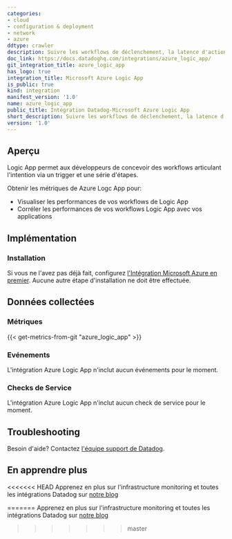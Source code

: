 ```yaml
---
categories:
- cloud
- configuration & deployment
- network
- azure
ddtype: crawler
description: Suivre les workflows de déclenchement, la latence d'action, les actions échouées, etc...
doc_link: https://docs.datadoghq.com/integrations/azure_logic_app/
git_integration_title: azure_logic_app
has_logo: true
integration_title: Microsoft Azure Logic App
is_public: true
kind: integration
manifest_version: '1.0'
name: azure_logic_app
public_title: Intégration Datadog-Microsoft Azure Logic App
short_description: Suivre les workflows de déclenchement, la latence d'action, les actions échouées, etc...
version: '1.0'
---
```


## Aperçu
Logic App permet aux développeurs de concevoir des workflows articulant l'intention via un trigger et une série d'étapes.

Obtenir les métriques de Azure Logc App pour:

* Visualiser les performances de vos workflows de Logic App
* Corréler les performances de vos workflows Logic App avec vos applications

## Implémentation
### Installation

Si vous ne l'avez pas déjà fait, configurez [l'Intégration Microsoft Azure en premier](https://docs.datadoghq.com/integrations/azure/). Aucune autre étape d'installation ne doit être effectuée.

## Données collectées
### Métriques
{{< get-metrics-from-git "azure_logic_app" >}}

### Evénements
L'intégration Azure Logic App n'inclut aucun événements pour le moment.

### Checks de Service
L'intégration Azure Logic App n'inclut aucun check de service pour le moment.

## Troubleshooting
Besoin d'aide? Contactez  [l'équipe support de Datadog](http://docs.datadoghq.com/help/).

## En apprendre plus
<<<<<<< HEAD
Apprenez en plus sur l'infrastructure monitoring et toutes les intégrations Datadog sur [notre blog][3]

[1]: https://docs.datadoghq.com/integrations/azure/
[2]: http://docs.datadoghq.com/help/
[3]: https://www.datadoghq.com/blog/
=======
Apprenez en plus sur l'infrastructure monitoring et toutes les intégrations Datadog sur [notre blog](https://www.datadoghq.com/blog/)
>>>>>>> master
